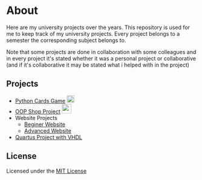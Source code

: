 # About
Here are my university projects over the years. This repository is used for me to keep track of my university projects. Every project belongs to a semester the corresponding subject belongs to.

Note that some projects are done in collaboration with some colleagues and in every project it's stated whether it was a personal project or collaborative (and if it's collaborative it may be stated what i helped with in the project)


## Projects

- [Python Cards Game](https://github.com/abki12c/AUEB-projects/tree/main/1st%20semester/Introduction%20to%20Computer%20Science/Python%20project) <img src="https://github.com/buildkite/emojis/blob/main/img-buildkite-64/python.png" width="20" height="20"/>
- [OOP Shop Project](https://github.com/abki12c/AUEB-projects/tree/main/2nd%20semester/Java%20Programming) <img src="https://emoji.gg/assets/emoji/java.png" width="25" height="25"/>
- Website Projects
  - [Beginer Website](https://github.com/abki12c/AUEB-projects/tree/main/1st%20semester/Introduction%20to%20Computer%20Science/website%20project)
  - [Advanced Website](https://github.com/abki12c/AUEB-projects/tree/main/7th%20semester/Web%20Development)
- [Quartus Project with VHDL](https://github.com/abki12c/AUEB-projects/tree/main/2nd%20semester/Digital%20Logic%20Design)


## License
Licensed under the [MIT License](https://github.com/abki12c/AUEB-projects/blob/main/LICENSE)
